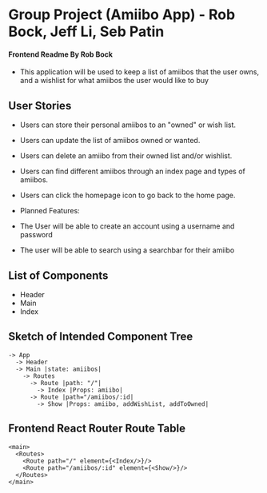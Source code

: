 # Group Project (Amiibo App) - Rob Bock, Jeff Li, Seb Patin
#### Frontend Readme By Rob Bock

- This application will be used to keep a list of amiibos that the user owns, and a wishlist for what amiibos the user would like to buy

## User Stories

- Users can store their personal amiibos to an "owned" or wish list.
- Users can update the list of amiibos owned or wanted.
- Users can delete an amiibo from their owned list and/or wishlist.
- Users can find different amiibos through an index page and types of amiibos.
- Users can click the homepage icon to go back to the home page.

- Planned Features:
 - The User will be able to create an account using a username and password
 - The user will be able to search using a searchbar for their amiibo

## List of Components

- Header
- Main
- Index

## Sketch of Intended Component Tree
```
-> App
  -> Header
  -> Main |state: amiibos|
    -> Routes
      -> Route |path: "/"|
        -> Index |Props: amiibo|
      -> Route |path="/amiibos/:id|
        -> Show |Props: amiibo, addWishList, addToOwned|
```
## Frontend React Router Route Table

    <main>
      <Routes>
        <Route path="/" element={<Index/>}/>
        <Route path="/amiibos/:id" element={<Show/>}/>
      </Routes>
    </main>
